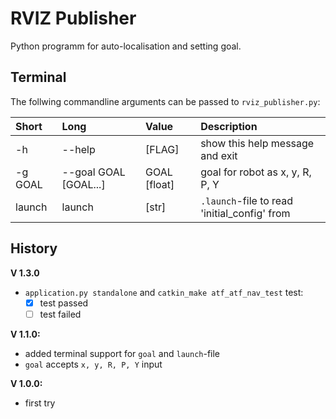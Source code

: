 # RVIZ Publisher
Python programm for auto-localisation and setting goal.

## Terminal
The follwing commandline arguments can be passed to `rviz_publisher.py`:

| Short |   Long   | Value | Description |
|:-----|:--------|:-----|:-----------|
| -h | --help | [FLAG] |show this help message and exit |
| -g GOAL | --goal GOAL [GOAL...] | GOAL [float] |goal for robot as x, y, R, P, Y |
| launch | launch | [str] |`.launch`-file to read 'initial_config' from |


## History
**V 1.3.0**
- `application.py standalone` and `catkin_make atf_atf_nav_test` test:
  - [x] test passed
  - [ ] test failed 

**V 1.1.0:**
- added terminal support for `goal` and `launch`-file
- `goal` accepts `x, y, R, P, Y` input

**V 1.0.0:**
- first try
